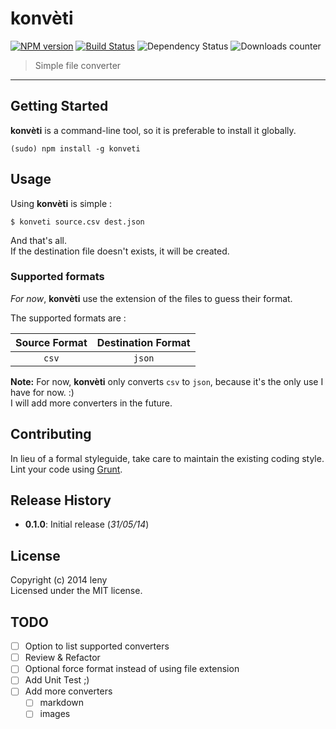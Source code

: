 # konvèti 

[![NPM version](http://img.shields.io/npm/v/konveti.svg)](https://www.npmjs.org/package/konveti) [![Build Status](https://secure.travis-ci.org/leny/konveti.png?branch=master)](http://travis-ci.org/leny/konveti) ![Dependency Status](https://david-dm.org/leny/konveti.svg) ![Downloads counter](http://img.shields.io/npm/dm/konveti.svg)

> Simple file converter

* * *

## Getting Started

**konvèti** is a command-line tool, so it is preferable to install it globally.

    (sudo) npm install -g konveti

## Usage

Using **konvèti** is simple : 

    $ konveti source.csv dest.json
    
And that's all.  
If the destination file doesn't exists, it will be created.

### Supported formats

*For now*, **konvèti** use the extension of the files to guess their format.

The supported formats are : 

| Source Format | Destination Format |
|:-------------:|:------------------:|
| `csv` | `json` |

**Note:** For now, **konvèti** only converts `csv` to `json`, because it's the only use I have for now. :)  
I will add more converters in the future.

## Contributing

In lieu of a formal styleguide, take care to maintain the existing coding style. Lint your code using [Grunt](http://gruntjs.com).

## Release History

* **0.1.0**: Initial release (*31/05/14*)

## License

Copyright (c) 2014 leny  
Licensed under the MIT license.

## TODO

* [ ] Option to list supported converters
* [ ] Review & Refactor
* [ ] Optional force format instead of using file extension
* [ ] Add Unit Test ;)
* [ ] Add more converters
    * [ ] markdown
    * [ ] images
